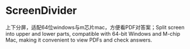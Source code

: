 # ScreenDivider
上下分屏，适配64位windows与m芯片mac，方便看PDF对答案；Split screen into upper and lower parts, compatible with 64-bit Windows and M-chip Mac, making it convenient to view PDFs and check answers.
